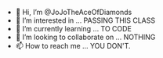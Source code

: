 - 👋 Hi, I’m @JoJoTheAceOfDiamonds
- 👀 I’m interested in ... PASSING THIS CLASS
- 🌱 I’m currently learning ... TO CODE
- 💞️ I’m looking to collaborate on ... NOTHING
- 📫 How to reach me ... YOU DON'T.

<!---
JoJoTheAceOfDiamonds/JoJoTheAceOfDiamonds is a ✨ special ✨ repository because its `README.md` (this file) appears on your GitHub profile.
You can click the Preview link to take a look at your changes.
--->
